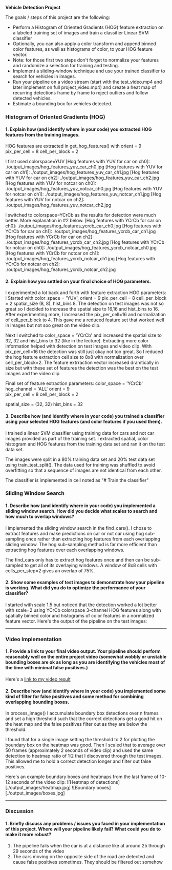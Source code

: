 **Vehicle Detection Project**

The goals / steps of this project are the following:

* Perform a Histogram of Oriented Gradients (HOG) feature extraction on a labeled training set of images and train a classifier Linear SVM classifier
* Optionally, you can also apply a color transform and append binned color features, as well as histograms of color, to your HOG feature vector. 
* Note: for those first two steps don't forget to normalize your features and randomize a selection for training and testing.
* Implement a sliding-window technique and use your trained classifier to search for vehicles in images.
* Run your pipeline on a video stream (start with the test_video.mp4 and later implement on full project_video.mp4) and create a heat map of recurring detections frame by frame to reject outliers and follow detected vehicles.
* Estimate a bounding box for vehicles detected.

[//]: # (Image References)
[Boundary boxes and heat map for test_images/test1.jpg]: ./output_images/bbox_hmap1.jpg
[Boundary boxes and heat map for test_images/test2.jpg]: ./output_images/bbox_hmap2.jpg
[Boundary boxes and heat map for test_images/test3.jpg]: ./output_images/bbox_hmap3.jpg
[Boundary boxes and heat map for test_images/test4.jpg]: ./output_images/bbox_hmap4.jpg
[Boundary boxes and heat map for test_images/test5.jpg]: ./output_images/bbox_hmap5.jpg
[Boundary boxes and heat map for test_images/test6.jpg]: ./output_images/bbox_hmap6.jpg
[video1]: ./project_video.mp4


### Histogram of Oriented Gradients (HOG)

#### 1. Explain how (and identify where in your code) you extracted HOG features from the training images.
HOG features are extracted in get_hog_features() with orient = 9  pix_per_cell = 8 cell_per_block = 2

I first used colorspace=YUV
[Hog features with YUV for car on ch0]: ./output_images/hog_features_yuv_car_ch0.jpg
[Hog features with YUV for car on ch1]: ./output_images/hog_features_yuv_car_ch1.jpg
[Hog features with YUV for car on ch2]: ./output_images/hog_features_yuv_car_ch2.jpg
[Hog features with YUV for notcar on ch0]: ./output_images/hog_features_yuv_notcar_ch0.jpg
[Hog features with YUV for notcar on ch1]: ./output_images/hog_features_yuv_notcar_ch1.jpg
[Hog features with YUV for notcar on ch2]: ./output_images/hog_features_yuv_notcar_ch2.jpg

I switched to colorspace=YCrCb as the results for detection were much better. More explanation in #2 below. 
[Hog features with YCrCb for car on ch0]: ./output_images/hog_features_ycrcb_car_ch0.jpg
[Hog features with YCrCb for car on ch1]: ./output_images/hog_features_ycrcb_car_ch1.jpg
[Hog features with YCrCb for car on ch2]: ./output_images/hog_features_ycrcb_car_ch2.jpg
[Hog features with YCrCb for notcar on ch0]: ./output_images/hog_features_ycrcb_notcar_ch0.jpg
[Hog features with YCrCb for notcar on ch1]: ./output_images/hog_features_ycrcb_notcar_ch1.jpg
[Hog features with YCrCb for notcar on ch2]: ./output_images/hog_features_ycrcb_notcar_ch2.jpg


#### 2. Explain how you settled on your final choice of HOG parameters.
I experimented a lot back and forth with feature extraction HOG parameters: 
I Started with color_space = 'YUV', orient = 9  pix_per_cell = 8 cell_per_block = 2 spatial_size (8, 8), hist_bins 8. The detection on test images was not so great so I decided to increase the spatial size to 16,16 and hist_bins to 16. After experimenting more, I increased the pix_per_cell=16 and normalization of cell_per_block to 4. This gave me a reduced feature set that worked well in images but not soo great on the video clip. 

Next I switched to color_space = 'YCrCb' and increased the spatial size to 32, 32 and hist_bins to 32 (like in the lecture). Extracting more color information helped with detection on test images and video clip. With pix_per_cell=16 the detection was still just okay not too great. So I reduced the hog feature extraction cell size to 8x8 with normalization over cell_per_block=2. The feature extrraction vector increased dramtically in size but with these set of features the detection was the best on the test images and the video clip

Final set of feature extraction parameters:
color_space = 'YCrCb'
hog_channel = 'ALL'
orient = 9  
pix_per_cell = 8 
cell_per_block = 2  

spatial_size = (32, 32)
hist_bins = 32


#### 3. Describe how (and identify where in your code) you trained a classifier using your selected HOG features (and color features if you used them).
I trained a linear SVM classifier using training data for cars and not car images provided as part of the training set. I extracted spatial, color histogram and HOG features from the training data set and ran it on the test data set. 

The images were split in a 80% training data set and 20% test data set using train_test_split(). The data used for training was shuffled to avoid overfitting so that a sequence of images are not identical from each other. 

The classifier is implemented in cell noted as "# Train the classifier"

### Sliding Window Search

#### 1. Describe how (and identify where in your code) you implemented a sliding window search.  How did you decide what scales to search and how much to overlap windows?
I implemented the sliding window search in the find_cars(). I chose to extract features and make predictions on car or not car using hog sub-sampling once rather than extracting hog features from each overlapping sliding window. The hog sub-sampling method is far more efficient than extracting hog features over each overlapping windows. 

The find_cars only has to extract hog features once and then can be sub-sampled to get all of its overlaying windows. A window of 8x8 cells with cells_per_step=2 gives an overlap of 75%. 

#### 2. Show some examples of test images to demonstrate how your pipeline is working.  What did you do to optimize the performance of your classifier?
I started with scale 1.5 but noticed that the detection worked a lot better with scale=2 using YCrCb colorspace 3-channel HOG features along with spatially binned color and histograms of color features in a normalized feature vector.  Here's the output of the pipeline on the test images:

[Boundary boxes and heat map for test_images/test1.jpg]: ./output_images/bbox_hmap1.jpg
[Boundary boxes and heat map for test_images/test2.jpg]: ./output_images/bbox_hmap2.jpg
[Boundary boxes and heat map for test_images/test3.jpg]: ./output_images/bbox_hmap3.jpg
[Boundary boxes and heat map for test_images/test4.jpg]: ./output_images/bbox_hmap4.jpg
[Boundary boxes and heat map for test_images/test5.jpg]: ./output_images/bbox_hmap5.jpg
[Boundary boxes and heat map for test_images/test6.jpg]: ./output_images/bbox_hmap6.jpg
---

### Video Implementation

#### 1. Provide a link to your final video output.  Your pipeline should perform reasonably well on the entire project video (somewhat wobbly or unstable bounding boxes are ok as long as you are identifying the vehicles most of the time with minimal false positives.)
Here's a [link to my video result](./project_video_out.mp4)


#### 2. Describe how (and identify where in your code) you implemented some kind of filter for false positives and some method for combining overlapping bounding boxes. 
In process_image() I accumulate boundary box detections over n frames and set a high threshold such that the correct detections get a good hit on the heat map and the false positives filter out as they are below the threshold. 

I found that for a single image setting the threshold to 2 for plotting the boundary box on the heatmap was good. Then I scaled that to average over 50 frames (approximately 2 seconds of video clip) and used the same detection to heatmap ratio of 1:2 that I discovered through the test images. This allowed me to hold a correct detection longer and filter out false positives.  

Here's an example boundary boxes and heatmaps from the last frame of 10-12 seconds of the video clip:
![Heatmap of detections][./output_images/heatmap.jpg]
![Boundary boxes][./output_images/boxes.jpg]


---

### Discussion

#### 1. Briefly discuss any problems / issues you faced in your implementation of this project.  Where will your pipeline likely fail?  What could you do to make it more robust?
1. The pipeline fails when the car is at a distance like at around 25 through 29 seconds of the video
2. The cars moving on the opposite side of the road are detected and cause false positives sometimes. They should be filtered out somehow 

